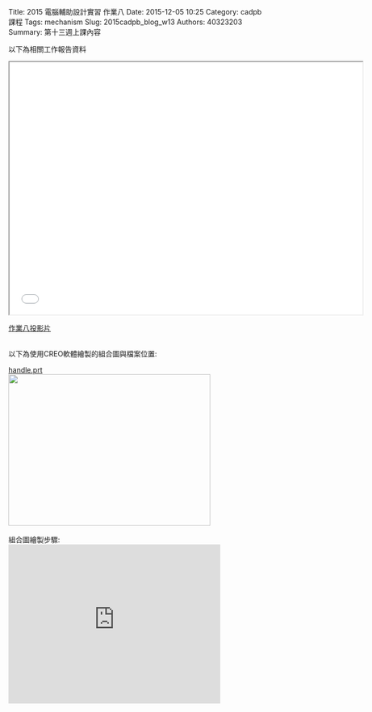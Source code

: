 Title: 2015 電腦輔助設計實習 作業八
Date: 2015-12-05 10:25
Category: cadpb 課程
Tags: mechanism
Slug: 2015cadpb_blog_w13
Authors: 40323203
Summary: 第十三週上課內容

以下為相關工作報告資料

<iframe src="cadp_w13_lecture.html" width="700" height="500"></iframe>

<p><a href="cadp_w13_lecture.html" target="_blank">作業八投影片</a></p>
<br>
以下為使用CREO軟體繪製的組合圖與檔案位置:
<p align="left"><a href="https://copy.com/FJUg8phKWiVj7Fv0">handle.prt</a>
<br>
<img
src="https://copy.com/D9D72ROot8bYEWwz"width="400"height="300">
<br>
<script src="https://embed.github.com/view/3d/Sbetty/group3/master/nutcracker.stl"></script>
<br>
組合圖繪製步驟:
<iframe width="420" height="315" src="https://www.youtube.com/embed/akhIVRAIkto" frameborder="0" allowfullscreen></iframe>
<br>
<br>



